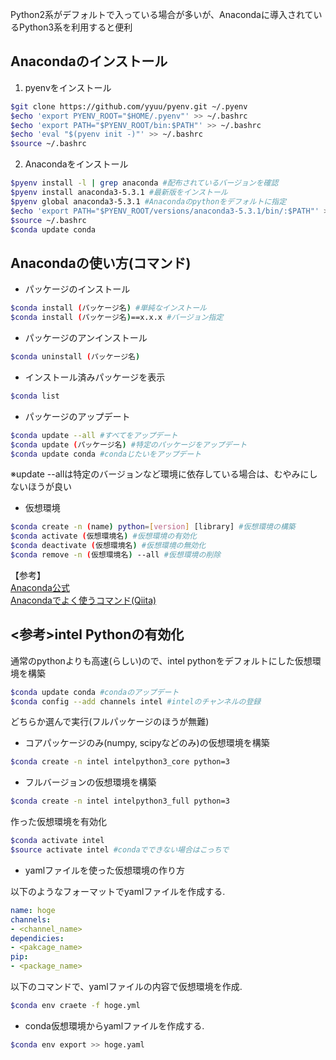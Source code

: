 
Python2系がデフォルトで入っている場合が多いが、Anacondaに導入されているPython3系を利用すると便利
## Anacondaのインストール
1. pyenvをインストール
```Bash
$git clone https://github.com/yyuu/pyenv.git ~/.pyenv  
$echo 'export PYENV_ROOT="$HOME/.pyenv"' >> ~/.bashrc  
$echo 'export PATH="$PYENV_ROOT/bin:$PATH"' >> ~/.bashrc  
$echo 'eval "$(pyenv init -)"' >> ~/.bashrc  
$source ~/.bashrc
```
2. Anacondaをインストール
```Bash
$pyenv install -l | grep anaconda #配布されているバージョンを確認
$pyenv install anaconda3-5.3.1 #最新版をインストール
$pyenv global anaconda3-5.3.1 #Anacondaのpythonをデフォルトに指定
$echo 'export PATH="$PYENV_ROOT/versions/anaconda3-5.3.1/bin/:$PATH"' >> ~/.bashrc
$source ~/.bashrc
$conda update conda
```
## Anacondaの使い方(コマンド)
* パッケージのインストール
```Bash
$conda install (パッケージ名) #単純なインストール
$conda install (パッケージ名)==x.x.x #バージョン指定
```
* パッケージのアンインストール
```Bash
$conda uninstall (パッケージ名)
```
* インストール済みパッケージを表示
```Bash
$conda list
```
* パッケージのアップデート
```Bash
$conda update --all #すべてをアップデート
$conda update (パッケージ名) #特定のパッケージをアップデート
$conda update conda #condaじたいをアップデート
```
※update --allは特定のバージョンなど環境に依存している場合は、むやみにしないほうが良い

* 仮想環境
```Bash
$conda create -n (name) python=[version] [library] #仮想環境の構築
$conda activate (仮想環境名) #仮想環境の有効化
$conda deactivate (仮想環境名) #仮想環境の無効化
$conda remove -n (仮想環境名) --all #仮想環境の削除
```

【参考】  
[Anaconda公式](https://www.anaconda.com/)  
[Anacondaでよく使うコマンド(Qiita)](https://qiita.com/naz_/items/84634fbd134fbcd25296)


## <参考>intel Pythonの有効化
通常のpythonよりも高速(らしい)ので、intel pythonをデフォルトにした仮想環境を構築

```Bash
$conda update conda #condaのアップデート
$conda config --add channels intel #intelのチャンネルの登録
```

どちらか選んで実行(フルパッケージのほうが無難)
* コアパッケージのみ(numpy, scipyなどのみ)の仮想環境を構築
```Bash
$conda create -n intel intelpython3_core python=3
```
* フルバージョンの仮想環境を構築
```Bash
$conda create -n intel intelpython3_full python=3
```

作った仮想環境を有効化
```Bash
$conda activate intel
$source activate intel #condaでできない場合はこっちで
```

* yamlファイルを使った仮想環境の作り方 　

以下のようなフォーマットでyamlファイルを作成する.

```yml
name: hoge
channels:
- <channel_name>
dependicies:
- <pakcage_name>
pip:
- <package_name>
```

以下のコマンドで、yamlファイルの内容で仮想環境を作成.

```Bash
$conda env craete -f hoge.yml
```  

* conda仮想環境からyamlファイルを作成する.

```Bash
$conda env export >> hoge.yaml
```